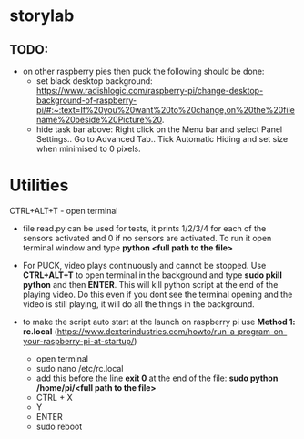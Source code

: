 # storylab

## TODO:
- on other raspberry pies then puck the following should be done:
  - set black desktop background: https://www.radishlogic.com/raspberry-pi/change-desktop-background-of-raspberry-pi/#:~:text=If%20you%20want%20to%20change,on%20the%20filename%20beside%20Picture%20.
  - hide task bar above: Right click on the Menu bar and select Panel Settings.. Go to Advanced Tab.. Tick Automatic Hiding and set size when minimised to 0 pixels.
  
# Utilities
CTRL+ALT+T - open terminal

- file read.py can be used for tests, it prints 1/2/3/4 for each of the sensors activated and 0 if no sensors are activated. To run it open terminal window and type **python \<full path to the file\>**

- For PUCK, video plays continuously and cannot be stopped. Use **CTRL+ALT+T** to open terminal in the background and type **sudo pkill python** and then **ENTER**. This will kill python script at the end of the playing video. Do this even if you dont see the terminal opening and the video is still playing, it will do all the things in the background. 

- to make the script auto start at the launch on raspberry pi use **Method 1: rc.local** (https://www.dexterindustries.com/howto/run-a-program-on-your-raspberry-pi-at-startup/)
  - open terminal
  - sudo nano /etc/rc.local
  - add this before the line **exit 0** at the end of the file: **sudo python /home/pi/\<full path to the file\>**
  - CTRL + X
  - Y
  - ENTER
  - sudo reboot
